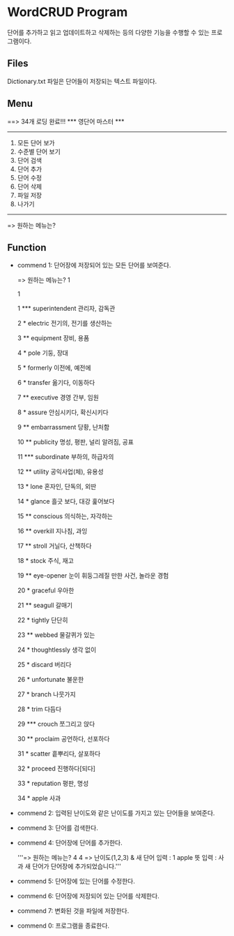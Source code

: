 WordCRUD Program
================
단어를 추가하고 읽고 업데이트하고 삭제하는 등의 다양한 기능을 수행할 수 있는 프로그램이다.

Files
-----
Dictionary.txt 파일은 단어들이 저장되는 텍스트 파일이다.

Menu
----
==> 34개 로딩 완료!!!
*** 영단어 마스터 ***
  ********************
1. 모든 단어 보가
2. 수준별 단어 보기
3. 단어 검색
4. 단어 추가
5. 단어 수정
6. 단어 삭제
7. 파일 저장
0. 나가기
  ********************
=> 원하는 메뉴는?


Function
--------
+ commend 1: 단어장에 저장되어 있는 모든 단어를 보여준다.

  => 원하는 메뉴는? 1

  1

  1 *** superintendent  관리자, 감독관

  2 *         electric  전기의, 전기를 생산하는

  3 **       equipment  장비, 용품

  4 *             pole  기둥, 장대

  5 *         formerly  이전에, 예전에

  6 *         transfer  옮기다, 이동하다

  7 **       executive  경영 간부, 임원

  8 *           assure  안심시키다, 확신시키다

  9 **   embarrassment  당황, 난처함

  10 **       publicity  명성, 평판, 널리 알려짐, 공표

  11 ***    subordinate  부하의, 하급자의

  12 **         utility  공익사업(체), 유용성

  13 *             lone  혼자인, 단독의, 외딴

  14 *           glance  흘긋 보다, 대강 훑어보다

  15 **       conscious  의식하는, 자각하는

  16 **        overkill  지나침, 과잉

  17 **          stroll  거닐다, 산책하다

  18 *            stock  주식, 재고

  19 **      eye-opener  눈이 휘둥그레질 만한 사건, 놀라운 경험

  20 *         graceful  우아한

  21 **         seagull  갈매기

  22 *          tightly  단단히

  23 **          webbed  물갈퀴가 있는

  24 *    thoughtlessly  생각 없이

  25 *          discard  버리다

  26 *      unfortunate  불운한

  27 *           branch  나뭇가지

  28 *             trim  다듬다

  29 ***         crouch  쪼그리고 앉다

  30 **        proclaim  공언하다, 선포하다

  31 *          scatter  흩뿌리다, 살포하다

  32 *          proceed  진행하다[되다]

  33 *       reputation  평판, 명성

  34 *            apple  사과



+ commend 2: 입력된 난이도와 같은 난이도를 가지고 있는 단어들을 보여준다.

+ commend 3: 단어를 검색한다.

+ commend 4: 단어장에 단어를 추가한다.

  '''=> 원하는 메뉴는? 4
  4
  => 난이도(1,2,3) & 새 단어 입력 : 1 apple
  뜻 입력 : 사과
  새 단어가 단어장에 추가되었습니다.'''


+ commend 5: 단어장에 있는 단어를 수정한다.

+ commend 6: 단어장에 저장되어 있는 단어를 삭제한다.

+ commend 7: 변화된 것을 파일에 저장한다.

+ commend 0: 프로그램을 종료한다.
